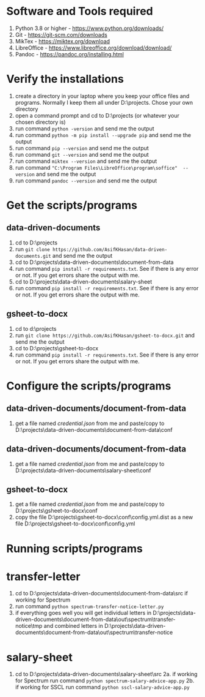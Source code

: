 # Software and Tools required
1. Python 3.8 or higher - https://www.python.org/downloads/
2. Git -  https://git-scm.com/downloads
3. MikTex - https://miktex.org/download
4. LibreOffice - https://www.libreoffice.org/download/download/
5. Pandoc - https://pandoc.org/installing.html


# Verify the installations
1. create a directory in your laptop where you keep your office files and programs. Normally I keep them all under D:\projects. Chose your own directory
2. open a command prompt and cd to D:\projects (or whatever your chosen directory is)
3. run command ```python -version``` and send me the output
4. run command ```python -m pip install --upgrade pip``` and send me the output
5. run command ```pip --version``` and send me the output
6. run command ```git --version``` and send me the output
7. run command ```miktex --version``` and send me the output
8. run command ```"C:\Program Files\LibreOffice\program\soffice"  --version``` and send me the output
9. run command ```pandoc --version``` and send me the output


# Get the scripts/programs
## data-driven-documents
1. cd to D:\projects
2. run ```git clone https://github.com/AsifKHasan/data-driven-documents.git``` and send me the output
3. cd to D:\projects\data-driven-documents\document-from-data
4. run command ```pip install -r requirements.txt```. See if there is any error or not. If you get errors share the output with me.
5. cd to D:\projects\data-driven-documents\salary-sheet
6. run command ```pip install -r requirements.txt```. See if there is any error or not. If you get errors share the output with me.

## gsheet-to-docx
1. cd to d:\projects
2. run ```git clone https://github.com/AsifKHasan/gsheet-to-docx.git``` and send me the output
3. cd to D:\projects\gsheet-to-docx
4. run command ```pip install -r requirements.txt```. See if there is any error or not. If you get errors share the output with me.


# Configure the scripts/programs
## data-driven-documents/document-from-data
1. get a file named *credential.json* from me and paste/copy to D:\projects\data-driven-documents\document-from-data\conf

## data-driven-documents/document-from-data
1. get a file named *credential.json* from me and paste/copy to D:\projects\data-driven-documents\salary-sheet\conf

## gsheet-to-docx
1. get a file named *credential.json* from me and paste/copy to D:\projects\gsheet-to-docx\conf
2. copy the file D:\projects\gsheet-to-docx\conf\config.yml.dist as a new file D:\projects\gsheet-to-docx\conf\config.yml


# Running scripts/programs
# transfer-letter
1. cd to D:\projects\data-driven-documents\document-from-data\src
if working for Spectrum
2.  run command ```python spectrum-transfer-notice-letter.py```
3. if everything goes well you will get individual letters in D:\projects\data-driven-documents\document-from-data\out\spectrum\transfer-notice\tmp and combined letters in D:\projects\data-driven-documents\document-from-data\out\spectrum\transfer-notice

# salary-sheet
1. cd to D:\projects\data-driven-documents\salary-sheet\src
2a. if working for Spectrum run command ```python spectrum-salary-advice-app.py```
2b. if working for SSCL run command ```python sscl-salary-advice-app.py```
